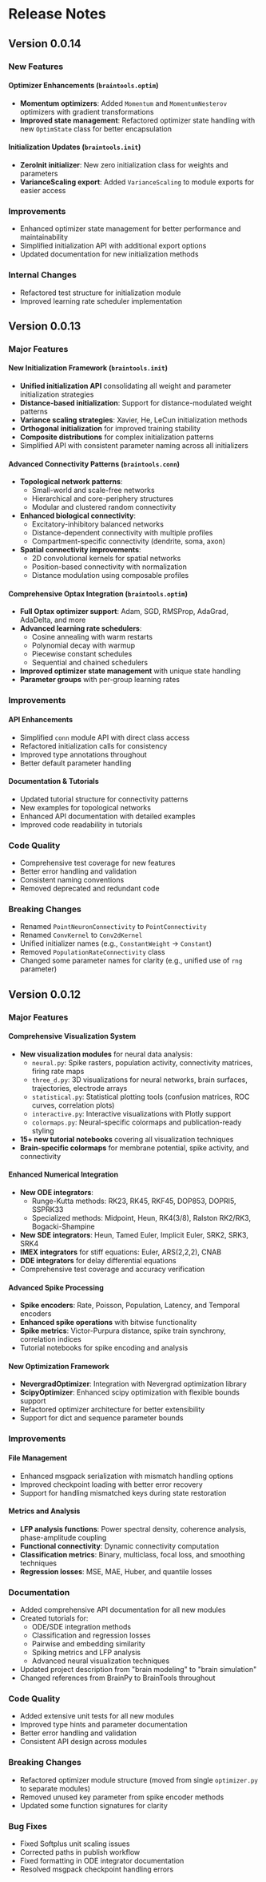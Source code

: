 # Release Notes



## Version 0.0.14

### New Features

#### Optimizer Enhancements (`braintools.optim`)
- **Momentum optimizers**: Added `Momentum` and `MomentumNesterov` optimizers with gradient transformations
- **Improved state management**: Refactored optimizer state handling with new `OptimState` class for better encapsulation

#### Initialization Updates (`braintools.init`)
- **ZeroInit initializer**: New zero initialization class for weights and parameters
- **VarianceScaling export**: Added `VarianceScaling` to module exports for easier access

### Improvements
- Enhanced optimizer state management for better performance and maintainability
- Simplified initialization API with additional export options
- Updated documentation for new initialization methods

### Internal Changes
- Refactored test structure for initialization module
- Improved learning rate scheduler implementation


## Version 0.0.13

### Major Features

#### New Initialization Framework (`braintools.init`)
- **Unified initialization API** consolidating all weight and parameter initialization strategies
- **Distance-based initialization**: Support for distance-modulated weight patterns
- **Variance scaling strategies**: Xavier, He, LeCun initialization methods
- **Orthogonal initialization** for improved training stability
- **Composite distributions** for complex initialization patterns
- Simplified API with consistent parameter naming across all initializers

#### Advanced Connectivity Patterns (`braintools.conn`)
- **Topological network patterns**:
  - Small-world and scale-free networks
  - Hierarchical and core-periphery structures
  - Modular and clustered random connectivity
- **Enhanced biological connectivity**:
  - Excitatory-inhibitory balanced networks
  - Distance-dependent connectivity with multiple profiles
  - Compartment-specific connectivity (dendrite, soma, axon)
- **Spatial connectivity improvements**:
  - 2D convolutional kernels for spatial networks
  - Position-based connectivity with normalization
  - Distance modulation using composable profiles

#### Comprehensive Optax Integration (`braintools.optim`)
- **Full Optax optimizer support**: Adam, SGD, RMSProp, AdaGrad, AdaDelta, and more
- **Advanced learning rate schedulers**:
  - Cosine annealing with warm restarts
  - Polynomial decay with warmup
  - Piecewise constant schedules
  - Sequential and chained schedulers
- **Improved optimizer state management** with unique state handling
- **Parameter groups** with per-group learning rates

### Improvements

#### API Enhancements
- Simplified `conn` module API with direct class access
- Refactored initialization calls for consistency
- Improved type annotations throughout
- Better default parameter handling

#### Documentation & Tutorials
- Updated tutorial structure for connectivity patterns
- New examples for topological networks
- Enhanced API documentation with detailed examples
- Improved code readability in tutorials

### Code Quality
- Comprehensive test coverage for new features
- Better error handling and validation
- Consistent naming conventions
- Removed deprecated and redundant code

### Breaking Changes
- Renamed `PointNeuronConnectivity` to `PointConnectivity`
- Renamed `ConvKernel` to `Conv2dKernel`
- Unified initializer names (e.g., `ConstantWeight` → `Constant`)
- Removed `PopulationRateConnectivity` class
- Changed some parameter names for clarity (e.g., unified use of `rng` parameter)


## Version 0.0.12

### Major Features

#### Comprehensive Visualization System
- **New visualization modules** for neural data analysis:
  - `neural.py`: Spike rasters, population activity, connectivity matrices, firing rate maps
  - `three_d.py`: 3D visualizations for neural networks, brain surfaces, trajectories, electrode arrays
  - `statistical.py`: Statistical plotting tools (confusion matrices, ROC curves, correlation plots)
  - `interactive.py`: Interactive visualizations with Plotly support
  - `colormaps.py`: Neural-specific colormaps and publication-ready styling
- **15+ new tutorial notebooks** covering all visualization techniques
- **Brain-specific colormaps** for membrane potential, spike activity, and connectivity

#### Enhanced Numerical Integration
- **New ODE integrators**: 
  - Runge-Kutta methods: RK23, RK45, RKF45, DOP853, DOPRI5, SSPRK33
  - Specialized methods: Midpoint, Heun, RK4(3/8), Ralston RK2/RK3, Bogacki-Shampine
- **New SDE integrators**: Heun, Tamed Euler, Implicit Euler, SRK2, SRK3, SRK4
- **IMEX integrators** for stiff equations: Euler, ARS(2,2,2), CNAB
- **DDE integrators** for delay differential equations
- Comprehensive test coverage and accuracy verification

#### Advanced Spike Processing
- **Spike encoders**: Rate, Poisson, Population, Latency, and Temporal encoders
- **Enhanced spike operations** with bitwise functionality
- **Spike metrics**: Victor-Purpura distance, spike train synchrony, correlation indices
- Tutorial notebooks for spike encoding and analysis

#### New Optimization Framework
- **NevergradOptimizer**: Integration with Nevergrad optimization library
- **ScipyOptimizer**: Enhanced scipy optimization with flexible bounds support
- Refactored optimizer architecture for better extensibility
- Support for dict and sequence parameter bounds

### Improvements

#### File Management
- Enhanced msgpack serialization with mismatch handling options
- Improved checkpoint loading with better error recovery
- Support for handling mismatched keys during state restoration

#### Metrics and Analysis
- **LFP analysis functions**: Power spectral density, coherence analysis, phase-amplitude coupling
- **Functional connectivity**: Dynamic connectivity computation
- **Classification metrics**: Binary, multiclass, focal loss, and smoothing techniques
- **Regression losses**: MSE, MAE, Huber, and quantile losses

### Documentation
- Added comprehensive API documentation for all new modules
- Created tutorials for:
  - ODE/SDE integration methods
  - Classification and regression losses
  - Pairwise and embedding similarity
  - Spiking metrics and LFP analysis
  - Advanced neural visualization techniques
- Updated project description from "brain modeling" to "brain simulation"
- Changed references from BrainPy to BrainTools throughout

### Code Quality
- Added extensive unit tests for all new modules
- Improved type hints and parameter documentation
- Better error handling and validation
- Consistent API design across modules

### Breaking Changes
- Refactored optimizer module structure (moved from single `optimizer.py` to separate modules)
- Removed unused key parameter from spike encoder methods
- Updated some function signatures for clarity

### Bug Fixes
- Fixed Softplus unit scaling issues
- Corrected paths in publish workflow
- Fixed formatting in ODE integrator documentation
- Resolved msgpack checkpoint handling errors






